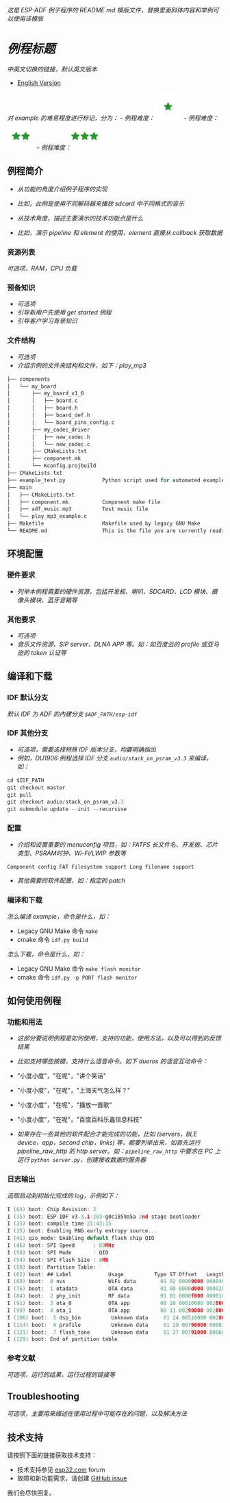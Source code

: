 _这是 ESP-ADF 例子程序的 README.md 模版文件，替换里面斜体内容和举例可以使用该模版_

# _例程标题_
_中英文切换的链接，默认英文版本_
- [English Version](./README.md)

_对 example 的难易程度进行标记，分为：_
_- 例程难度：![alt text](./_static/level_basic.png "初级")_
_- 例程难度：![alt text](./_static/level_regular.png "中级")_
_- 例程难度：![alt text](./_static/level_complex.png "高级")_

## 例程简介
- _从功能的角度介绍例子程序的实现_
- _比如，此例是使用不同解码器来播放 sdcard 中不同格式的音乐_

- _从技术角度，描述主要演示的技术功能点是什么_
- _比如，演示 pipeline 和 element 的使用，element 直接从 callback 获取数据_

### 资源列表
_可选项，RAM，CPU 负载_

### 预备知识
- _可选项_
- _引导新用户先使用 get started 例程_
- _引导客户学习背景知识_

### 文件结构
- _可选项_
- _介绍示例的文件夹结构和文件，如下：play_mp3_
```c
├── components
│   └── my_board
│       ├── my_board_v1_0
│       │   ├── board.c
│       │   ├── board.h
│       │   ├── board_def.h
│       │   └── board_pins_config.c
│       ├── my_codec_driver
│       │   ├── new_codec.h
│       │   └── new_codec.c
│       ├── CMakeLists.txt
│       ├── component.mk
│       └── Kconfig.projbuild
├── CMakeLists.txt
├── example_test.py            Python script used for automated example testing
├── main
│   ├── CMakeLists.txt
│   ├── component.mk           Component make file
│   ├── adf_music.mp3          Test music file
│   └── play_mp3_example.c
├── Makefile                   Makefile used by legacy GNU Make
└── README.md                  This is the file you are currently reading
```

## 环境配置

### 硬件要求
- _列举本例程需要的硬件资源，包括开发板、喇叭、SDCARD、LCD 模块、摄像头模块、蓝牙音箱等_

### 其他要求
- _可选项_
- _音乐文件资源、SIP server、DLNA APP 等。如：如百度云的 profile 或亚马逊的 token 认证等_

## 编译和下载

### IDF 默认分支
_默认 IDF 为 ADF 的內建分支 `$ADF_PATH/esp-idf`_

### IDF 其他分支
- _可选项，需要选择特殊 IDF 版本分支，均要明确指出_
- _例如，DU1906 例程选择 IDF 分支 `audio/stack_on_psram_v3.3` 来编译，如：_
```c
cd $IDF_PATH
git checkout master
git pull
git checkout audio/stack_on_psram_v3.3
git submodule update --init --recursive
```

### 配置
- _介绍和设置重要的 menuconfig 项目，如：FATFS 长文件名、开发板、芯片类型、PSRAM时钟、Wi-Fi/LWIP 参数等_
```c
Component config FAT Filesystem support Long filename support
```

- _其他需要的软件配置，如：指定的 patch_

### 编译和下载
_怎么编译 example，命令是什么，如：_
- Legacy GNU Make 命令 `make`
- cmake 命令 `idf.py build`


_怎么下载，命令是什么，如：_
- Legacy GNU Make 命令 `make flash monitor`
- cmake 命令 `idf.py -p PORT flash monitor`

## 如何使用例程

### 功能和用法
- _这部分要说明例程是如何使用，支持的功能，使用方法，以及可以得到的反馈结果_
- _比如支持哪些按键，支持什么语音命令。如下 dueros 的语音互动命令：_
- "小度小度"，"在呢"，"讲个笑话"
- "小度小度"，"在呢"，"上海天气怎么样？"
- "小度小度"，"在呢"，"播放一首歌"
- "小度小度"，"在呢"，"百度百科乐鑫信息科技"

- _如果存在一些其他的软件配合才能完成的功能，比如 (servers，BLE device，app，second chip，links) 等，都要列举出来，如首先运行 pipeline_raw_http 的 http server。如：`pipeline_raw_http` 中要求在 PC 上运行 `python server.py`，创建接收数据的服务器_

### 日志输出
_选取启动到初始化完成的 log，示例如下：_
```c
I (64) boot: Chip Revision: 3
I (35) boot: ESP-IDF v3.3.1-203-g0c1859a5a 2nd stage bootloader
I (35) boot: compile time 21:43:15
I (35) boot: Enabling RNG early entropy source...
I (41) qio_mode: Enabling default flash chip QIO
I (46) boot: SPI Speed      : 80MHz
I (50) boot: SPI Mode       : QIO
I (54) boot: SPI Flash Size : 8MB
I (58) boot: Partition Table:
I (62) boot: ## Label            Usage          Type ST Offset   Length
I (69) boot:  0 nvs              WiFi data        01 02 00009000 00004000
I (76) boot:  1 otadata          OTA data         01 00 0000d000 00002000
I (84) boot:  2 phy_init         RF data          01 01 0000f000 00001000
I (91) boot:  3 ota_0            OTA app          00 10 00010000 00280000
I (99) boot:  4 ota_1            OTA app          00 11 00290000 00280000
I (106) boot:  5 dsp_bin          Unknown data     01 24 00510000 00280000
I (114) boot:  6 profile          Unknown data     01 29 00790000 00001000
I (121) boot:  7 flash_tone       Unknown data     01 27 00791000 00060000
I (129) boot: End of partition table
```

### 参考文献
_可选项，运行的结果，运行过程的链接等_

## Troubleshooting
_可选项，主要用来描述在使用过程中可能存在的问题，以及解决方法_

## 技术支持
请按照下面的链接获取技术支持：

- 技术支持参见 [esp32.com](https://esp32.com/viewforum.php?f=20) forum
- 故障和新功能需求，请创建 [GitHub issue](https://github.com/espressif/esp-adf/issues)

我们会尽快回复。